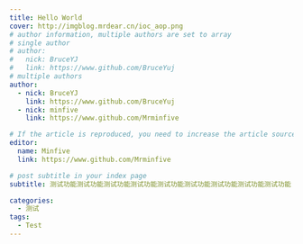 ```yaml
---
title: Hello World 
cover: http://imgblog.mrdear.cn/ioc_aop.png
# author information, multiple authors are set to array
# single author
# author: 
#   nick: BruceYJ
#   link: https://www.github.com/BruceYuj
# multiple authors
author:
  - nick: BruceYJ
    link: https://www.github.com/BruceYuj
  - nick: minfive
    link: https://www.github.com/Mrminfive

# If the article is reproduced, you need to increase the article source
editor:
  name: Minfive
  link: https://www.github.com/Mrminfive

# post subtitle in your index page
subtitle: 测试功能测试功能测试功能测试功能测试功能测试功能测试功能测试功能测试功能

categories: 
  - 测试
tags: 
  - Test
---
```

